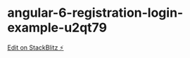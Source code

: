 # angular-6-registration-login-example-u2qt79

[Edit on StackBlitz ⚡️](https://stackblitz.com/edit/angular-6-registration-login-example-u2qt79)
